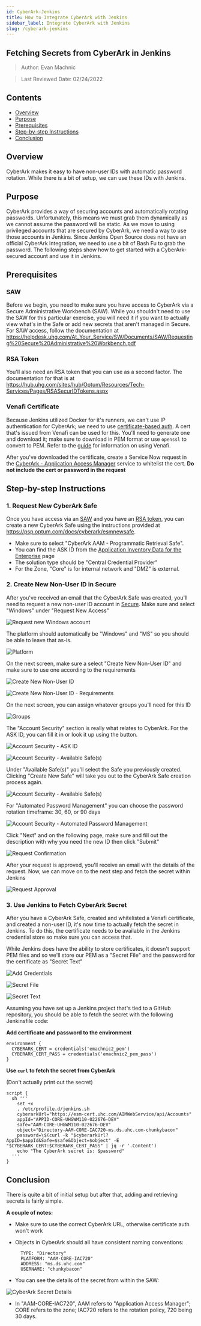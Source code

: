```yaml
---
id: CyberArk-Jenkins
title: How to Integrate CyberArk with Jenkins
sidebar_label: Integrate CyberArk with Jenkins
slug: /cyberark-jenkins
---
```


## Fetching Secrets from CyberArk in Jenkins

> Author: Evan Machnic

> Last Reviewed Date: 02/24/2022

## Contents

* [Overview](#overview)
* [Purpose](#purpose)
* [Prerequisites](#prerequisites)
* [Step-by-step Instructions](#step-by-step-instructions)
* [Conclusion](#conclusion)

## Overview

CyberArk makes it easy to have non-user IDs with automatic password rotation. While there is a bit of setup, we can use these IDs with Jenkins.

## Purpose

CyberArk provides a way of securing accounts and automatically rotating passwords. Unfortunately, this means we must grab them dynamically as we cannot assume the password will be static. As we move to using privileged accounts that are secured by CyberArk, we need a way to use those accounts in Jenkins. Since Jenkins Open Source does not have an official CyberArk integration, we need to use a bit of Bash Fu to grab the password. The following steps show how to get started with a CyberArk-secured account and use it in Jenkins.

## Prerequisites

### SAW

Before we begin, you need to make sure you have access to CyberArk via a Secure Administrative Workbench (SAW). While you shouldn't need to use the SAW for this particular exercise, you will need it if you want to actually view what's in the Safe or add new secrets that aren't managed in Secure. For SAW access, follow the documentation at https://helpdesk.uhg.com/At_Your_Service/SW/Documents/SAW/Requesting%20Secure%20Administrative%20Workbench.pdf

### RSA Token

You'll also need an RSA token that you can use as a second factor. The documentation for that is at https://hub.uhg.com/sites/hub/Optum/Resources/Tech-Services/Pages/RSASecurIDTokens.aspx

### Venafi Certificate

Because Jenkins utilized Docker for it's runners, we can't use IP authentication for CyberArk; we need to use [certificate-based auth](https://psp.optum.com/docs/cyberark/ccpauth#2client-certificates-authentication). A cert that's issued from Venafi can be used for this. You'll need to generate one and download it; make sure to download in PEM format or use `openssl` to convert to PEM. Refer to the [guide](https://github.optum.com/pages/certsvcs/Certificate-Services/certsvcs/downloads/Venafi-User-Guide.pdf) for information on using Venafi.

After you've downloaded the certificate, create a Service Now request in the [CyberArk - Application Access Manager](https://optum.service-now.com/itss2/?id=sc_cat_item_guide&sys_id=f13513f5dbda7344cca51ffa68961975) service to whitelist the cert. **Do not include the cert or password in the request**

## Step-by-step Instructions

### 1. Request New CyberArk Safe

Once you have access via an [SAW](#saw) and you have an [RSA token](#rsa-token), you can create a new CyberArk Safe using the instructions provided at https://psp.optum.com/docs/cyberark/esmnewsafe.

* Make sure to select "CyberArk AAM - Programmatic Retrieval Safe".
* You can find the ASK ID from the [Application Inventory Data for the Enterprise](https://aide.optum.com/) page
* The solution type should be "Central Credential Provider"
* For the Zone, "Core" is for internal network and "DMZ" is external.

### 2. Create New Non-User ID in Secure

After you've received an email that the CyberArk Safe was created, you'll need to request a new non-user ID account in [Secure](https://secure.optum.com). Make sure and select "Windows" under "Request New Access"

![Request new Windows account](/static/img/cyberark-jenkins1.png)

The platform should automatically be "Windows" and "MS" so you should be able to leave that as-is.

![Platform](/static/img/cyberark-jenkins2.png)

On the next screen, make sure a select "Create New Non-User ID" and make sure to use one according to the requirements

![Create New Non-User ID](/static/img/cyberark-jenkins3.png)

![Create New Non-User ID - Requirements](/static/img/cyberark-jenkins4.png)

On the next screen, you can assign whatever groups you'll need for this ID

![Groups](/static/img/cyberark-jenkins5.png)

The "Account Security" section is really what relates to CyberArk. For the ASK ID, you can fill it in or look it up using the button.

![Account Security - ASK ID](/static/img/cyberark-jenkins6.png)

![Account Security - Available Safe(s)](/static/img/cyberark-jenkins7.png)

Under "Available Safe(s)" you'll select the Safe you previously created. Clicking "Create New Safe" will take you out to the CyberArk Safe creation process again.

![Account Security - Available Safe(s)](/static/img/cyberark-jenkins8.png)

For "Automated Password Management" you can choose the password rotation timeframe: 30, 60, or 90 days

![Account Security - Automated Password Management](/static/img/cyberark-jenkins9.png)

Click "Next" and on the following page, make sure and fill out the description with why you need the new ID then click "Submit"

![Request Confirmation](/static/img/cyberark-jenkins10.png)

After your request is approved, you'll receive an email with the details of the request. Now, we can move on to the next step and fetch the secret within Jenkins

![Request Approval](/static/img/cyberark-jenkins11.png)

### 3. Use Jenkins to Fetch CyberArk Secret

After you have a CyberArk Safe, created and whitelisted a Venafi certificate, and created a non-user ID, it's now time to actually fetch the secret in Jenkins. To do this, the certificate needs to be available in the Jenkins credential store so make sure you can access that.

While Jenkins does have the ability to store certificates, it doesn't support PEM files and so we'll store our PEM as a "Secret File" and the password for the certificate as "Secret Text"

![Add Credentials](/static/img/cyberark-jenkins12.png)

![Secret File](/static/img/cyberark-jenkins13.png)

![Secret Text](/static/img/cyberark-jenkins14.png)

Assuming you have set up a Jenkins project that's tied to a GitHub repository, you should be able to fetch the secret with the following Jenkinsfile code:

**Add certificate and password to the environment**

	environment {
	  CYBERARK_CERT = credentials('emachnic2_pem')
	  CYBERARK_CERT_PASS = credentials('emachnic2_pem_pass')
	}

**Use `curl` to fetch the secret from CyberArk**

(Don't actually print out the secret)

	script {
	  sh '''
		set +x
		. /etc/profile.d/jenkins.sh
		cyberarkUrl="https://esm-cert.uhc.com/AIMWebService/api/Accounts"
		appId="APPID-CORE-UHGWM110-022676-DEV"
		safe="AAM-CORE-UHGWM110-022676-DEV"
		object="Directory-AAM-CORE-IAC720-ms.ds.uhc.com-chunkybacon"
		password=\$(curl -k "$cyberarkUrl?AppID=$appId&Safe=$safe&Object=$object" -E "$CYBERARK_CERT:$CYBERARK_CERT_PASS" | jq -r '.Content')
		echo "The CyberArk secret is: $password"
	  '''
	}

## Conclusion

There is quite a bit of initial setup but after that, adding and retrieving secrets is fairly simple.

**A couple of notes:**

* Make sure to use the correct CyberArk URL, otherwise certificate auth won't work
* Objects in CyberArk should all have consistent naming conventions:

		TYPE: "Directory"
		PLATFORM: "AAM-CORE-IAC720"
		ADDRESS: "ms.ds.uhc.com"
		USERNAME: "chunkybacon"

* You can see the details of the secret from within the SAW:

![CyberArk Secret Details](/static/img/cyberark-jenkins15.png)

* In "AAM-CORE-IAC720", AAM refers to "Application Access Manager"; CORE refers to the zone; IAC720 refers to the rotation policy, 720 being 30 days.